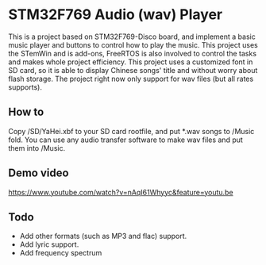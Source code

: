 # STM32F769 Audio (wav) Player

This is a project based on STM32F769-Disco board, and implement a basic music player and buttons to control how to play the music. This project uses the STemWin and is add-ons, FreeRTOS is also involved to control the tasks and makes whole project efficiency. This project uses a customized font in SD card, so it is able to display Chinese songs' title and without worry about flash storage. The project right now only support for wav files (but all rates supports).

## How to

Copy /SD/YaHei.xbf to your SD card rootfile, and put *.wav songs to /Music fold. You can use any audio transfer software to make wav files and put them into /Music. 

## Demo video

https://www.youtube.com/watch?v=nAqI61Whyyc&feature=youtu.be

## Todo

* Add other formats (such as MP3 and flac) support.
* Add lyric support.
* Add frequency spectrum